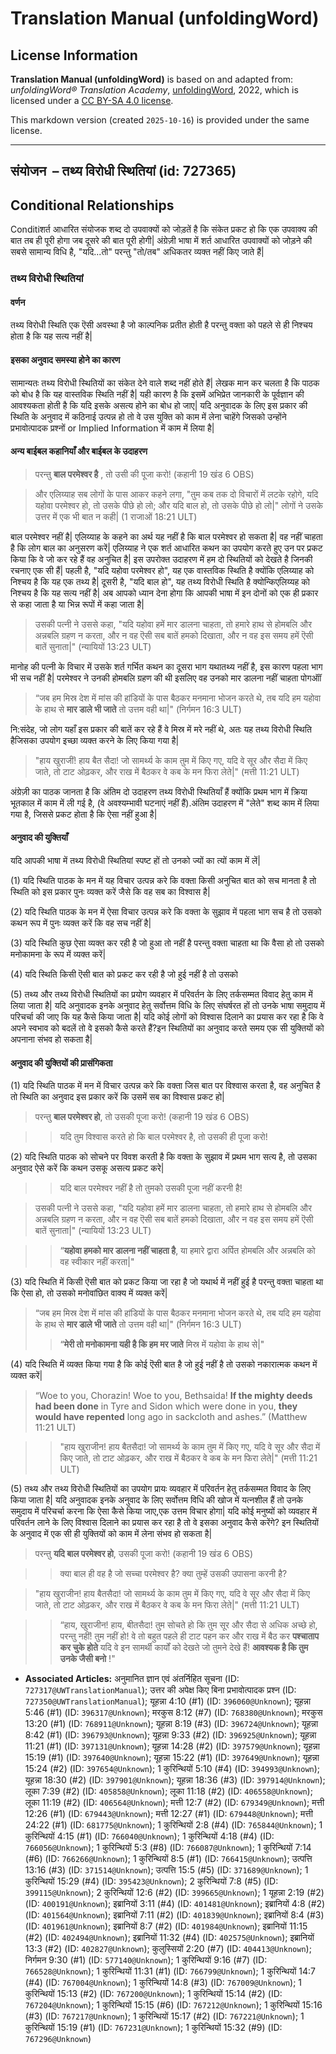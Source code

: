 # Translation Manual (unfoldingWord)

## License Information

**Translation Manual (unfoldingWord)** is based on and adapted from: _unfoldingWord® Translation Academy_, [unfoldingWord](https://unfoldingword.org/utw), 2022, which is licensed under a [CC BY-SA 4.0 license](https://creativecommons.org/licenses/by-sa/4.0/legalcode.en).

This markdown version (created `2025-10-16`) is provided under the same license.



--------------------------------

## संयोजन  – तथ्य विरोधी स्थितियां (id: 727365)

Conditional Relationships
-------------------------

Conditiशर्त आधारित संयोजक शब्द दो उपवाक्यों को जोड़तें है कि संकेत प्रकट हो कि एक उपवाक्य की बात तब ही पूरी होगा जब दूसरे की बात पूरी होगी\| अंग्रेज़ी भाषा में शर्त आधारित उपवाक्यों को जोड़ने की सबसे सामान्य विधि है, "यदि...तो" परन्तु "तो/तब" अधिकतर व्यक्त नहीं किए जाते हैं\|

### तथ्य विरोधी स्थितियां

#### वर्णन

तथ्य विरोधी स्थिति एक ऎसी अवस्था है जो काल्पनिक प्रतीत होती है परन्तु वक्ता को पहले से ही निश्चय होता है कि यह सत्य नहीं है\|

#### इसका अनुवाद समस्या होने का कारण

सामान्यतः तथ्य विरोधी स्थितियों का संकेत देने वाले शब्द नहीं होते हैं\| लेखक मान कर चलता है कि पाठक को बोध है कि यह वास्तविक स्थिति नहीं है\| यही कारण है कि इसमें अभिप्रेत जानकारी के पूर्वज्ञान की आवश्यकता होती है कि यदि इसके असत्य होने का बोध हो जाए\| यदि अनुवादक के लिए इस प्रकार की स्थिति के अनुवाद में कठिनाई उत्पन्न हो तो वे उस युक्ति को काम में लेना चाहेंगे जिसको उन्होंने प्रभावोत्पादक प्रश्नों or Implied Information में काम में लिया है\|

#### अन्य बाईबल कहानियाँ और बाईबल के उदाहरण

> परन्तु **बाल परमेश्वर है** , तो उसी की पूजा करो! (कहानी 19 खंड 6 OBS)

> और एलिय्याह सब लोगों के पास आकर कहने लगा, "तुम कब तक दो विचारों में लटके रहोगे, यदि यहोवा परमेश्वर हो, तो उसके पीछे हो लो; और यदि बाल हो, तो उसके पीछे हो लो\|" लोगों ने उसके उत्तर में एक भी बात न कही\| (1 राजाओं 18:21 ULT)

बाल परमेश्वर नहीं है\| एलिय्याह के कहने का अर्थ यह नहीं है कि बाल परमेश्वर हो सकता है\| वह नहीं चाहता है कि लोग बाल का अनुसरण करें\| एलिय्याह ने एक शर्त आधारित कथन का उपयोग करते हुए उन पर प्रकट किया कि वे जो कर रहे हैं वह अनुचित है\| इस उपरोक्त उदाहरण में हम दो स्थितियों को देखते है जिनकी रचनाए एक सी हैं\| पहली है, "यदि यहोवा परमेश्वर हो", यह एक वास्तविक स्थिति है क्योंकि एलिय्याह को निश्चय है कि यह एक तथ्य है\| दूसरी है, "यदि बाल हो", यह तथ्य विरोधी स्थिति है क्योन्किएलिय्यह को निश्चय है कि यह सत्य नहीं है\| अब आपको ध्यान देना होगा कि आपकी भाषा में इन दोनों को एक ही प्रकार से कहा जाता है या भिन्न रूपों में कहा जाता है\|

> उसकी पत्नी ने उससे कहा, "यदि यहोवा हमें मार डालना चाहता, तो हमारे हाथ से होमबलि और अन्नबलि ग्रहण न करता, और न वह ऎसी सब बातें हमको दिखाता, और न वह इस समय हमें ऎसी बातें सुनाता\|" (न्यायियों 13:23 ULT)

मानोह की पत्नी के विचार में उसके शर्त गर्भित कथन का दूसरा भाग यथातथ्य नहीं है, इस कारण पहला भाग भी सच नहीं है\| परमेश्वर ने उनकी होमबलि ग्रहण की थी इसलिए वह उनको मार डालना नहीं चाहता पोगऑॉ

> “जब हम मिस्र देश में मांस की हांडियों के पास बैठकर मनमाना भोजन करते थे, तब यदि हम यहोवा के हाथ से **मार डाले भी जाते** तो उत्तम वही था\|" (निर्गमन 16:3 ULT)

नि:संदेह, जो लोग यहाँ इस प्रकार की बातें कर रहे हैं वे मिस्र में मरे नहीं थे, अतः यह तथ्य विरोधी स्थिति हैजिसका उपयोग इच्छा व्यक्त करने के लिए किया गया है\|

> "हाय खुराजीं! हाय बैत सैदा! जो सामर्थ्य के काम तुम में किए गए, यदि वे सूर और सैदा में किए जाते, तो टाट ओढ़कर, और राख में बैठकर वे कब के मन फिरा लेते\|" (मत्ती 11:21 ULT)

अंग्रेज़ी का पाठक जानता है कि अंतिम दो उदाहरण तथ्य विरोधी स्थितियाँ हैं क्योंकि प्रथम भाग में क्रिया भूतकाल में काम में ली गई है, (वे अवश्यम्भावी घटनाएं नहीं हैं).अंतिम उदाहरण में "लेते" शब्द काम में लिया गया है, जिससे प्रकट होता है कि ऐसा नहीं हुआ है\|

#### अनुवाद की युक्तियाँ

यदि आपकी भाषा में तथ्य विरोधी स्थितियां स्पष्ट हों तो उनको ज्यों का त्यों काम में लें\|

(1\) यदि स्थिति पाठक के मन में यह विचार उत्पन्न करे कि वक्ता किसी अनुचित बात को सच मानता है तो स्थिति को इस प्रकार पुनः व्यक्त करें जैसे कि वह सब का विश्वास है\|

(2\) यदि स्थिति पाठक के मन में ऐसा विचार उत्पन्न करे कि वक्ता के सुझाव में पहला भाग सच है तो उसको कथन रूप में पुनः व्यक्त करें कि वह सच नहीं है\|

(3\) यदि स्थिति कुछ ऐसा व्यक्त कर रही है जो हुआ तो नहीं है परन्तु वक्ता चाहता था कि वैसा हो तो उसको मनोकामना के रूप में व्यक्त करें\|

(4\) यदि स्थिति किसी ऎसी बात को प्रकट कर रही है जो हुई नहीं है तो उसको

(5\) तथ्य और तथ्य विरोधी स्थितियों का प्रयोग व्यवहार में परिवर्तन के लिए तर्कसम्मत विवाद हेतु काम में लिया जाता है\| यदि अनुवादक इनके अनुवाद हेतु सर्वोत्तम विधि के लिए संघर्षरत हों तो उनके भाषा समुदाय में परिचर्चा की जाए कि यह कैसे किया जाता है\| यदि कोई लोगों को विश्वास दिलाने का प्रयास कर रहा है कि वे अपने स्वभाव को बदलें तो वे इसको कैसे करते हैं?इन स्थितियों का अनुवाद करते समय एक सी युक्तियों को अपनाना संभव हो सकता है\|

#### अनुवाद की युक्तियों की प्रासंगिकता

(1\) यदि स्थिति पाठक में मन में विचार उत्पन्न करे कि वक्ता जिस बात पर विश्वास करता है, वह अनुचित है तो स्थिति का अनुवाद इस प्रकार करें कि उसमें सब का विश्वास प्रकट हो\|

> परन्तु **बाल परमेश्वर हो**, तो उसकी पूजा करो! (कहानी 19 खंड 6 OBS)

> > यदि तुम विश्वास करते हो कि बाल परमेश्वर है, तो उसकी ही पूजा करो!

(2\) यदि स्थिति पाठक को सोचने पर विवश करती है कि वक्ता के सुझाव में प्रथम भाग सत्य है, तो उसका अनुवाद ऐसे करें कि कथन उसकू असत्य प्रकट करे\|

> > यदि बाल परमेश्वर नहीं है तो तुमको उसकी पूजा नहीं करनी है!

> उसकी पत्नी ने उससे कहा, "यदि यहोवा हमें मार डालना चाहता, तो हमारे हाथ से होमबलि और अन्नबलि ग्रहण न करता, और न वह ऎसी सब बातें हमको दिखाता, और न वह इस समय हमें ऎसी बातें सुनाता\|" (न्यायियों 13:23 ULT)

> > “**यहोवा हमको मार डालना नहीं चाहता है**, या हमारे द्वारा अर्पित होमबलि और अन्नबलि को वह स्वीकार नहीं करता\|"

(3\) यदि स्थिति में किसी ऎसी बात को प्रकट किया जा रहा है जो यथार्थ में नहीं हुई है परन्तु वक्ता चाहता था कि ऐसा हो, तो उसको मनोवांछित वाक्य में व्यक्त करें\|

> “जब हम मिस्र देश में मांस की हांडियों के पास बैठकर मनमाना भोजन करते थे, तब यदि हम यहोवा के हाथ से **मार डाले भी जाते** तो उत्तम वही था\|" (निर्गमन 16:3 ULT)
> 
> 
> > “**मेरी तो मनोकामना यही है कि हम मर जाते** मिस्र में यहोवा के हाथ से\|"

(4\) यदि स्थिति में व्यक्त किया गया है कि कोई ऎसी बात है जो हुई नहीं है तो उसको नकारात्मक कथन में व्यक्त करें\|

> “Woe to you, Chorazin! Woe to you, Bethsaida! **If the mighty deeds had been done** in Tyre and Sidon which were done in you, **they would have repented** long ago in sackcloth and ashes.” (Matthew 11:21 ULT)

> > "हाय खुराजीन! हाय बैतसैदा! जो सामर्थ्य के काम तुम में किए गए, यदि वे सूर और सैदा में किए जाते, तो टाट ओढ़कर, और राख में बैठकर वे कब के मन फिरा लेते\|" (मत्ती 11:21 ULT)

(5\) तथ्य और तथ्य विरोधी स्थितियों का उपयोग प्रायः व्यवहार में परिवर्तन हेतु तर्कसम्मत विवाद के लिए किया जाता है\| यदि अनुवादक इनके अनुवाद के लिए सर्वोत्तम विधि की खोज में यत्नशील हैं तो उनके समुदाय में परिचर्चा करना कि ऐसा कैसे किया जाए,एक उत्तम विचार होगा\| यदि कोई मनुष्यों को व्यवहार में परिवर्तन लाने के लिए विश्वास दिलाने का प्रयास कर रहा है तो वे इसका अनुवाद कैसे करेंगे? इन स्थितियों के अनुवाद में एक सी ही युक्तियों को काम में लेना संभव हो सकता है\|

> परन्तु **यदि बाल परमेश्वर हो**, उसकी पूजा करो! (कहानी 19 खंड 6 OBS)

> > क्या बाल ही वह है जो सच्चा परमेश्वर है? क्या तुम्हें उसकी उपासना करनी है?

> "हाय खुराजीन! हाय बैतसैदा! जो सामर्थ्य के काम तुम में किए गए, यदि वे सूर और सैदा में किए जाते, तो टाट ओढ़कर, और राख में बैठकर वे कब के मन फिरा लेते\|" (मत्ती 11:21 ULT)

> > “हाय, खुराजीन! हाय, बीतसैदा! तुम सोचते हो कि तुम सूर और सैदा से अधिक अच्छे हो, परन्तु नहीं! तुम नहीं हो! वे तो बहुत पहले ही टाट पहन कर और राख में बैठ कर **पश्चाताप कर चुके होते** यदि वे इन सामर्थी कार्यों को देखते जो तुमने देखे हैं! **आवश्यक है कि तुम उनके जैसी बनो** !"

* **Associated Articles:** अनुमानित ज्ञान एवं अंतर्निहित सूचना (ID: `727317@UWTranslationManual`); उत्तर की अपेक्ष किए बिना प्रभावोत्पादक प्रश्न (ID: `727350@UWTranslationManual`); यूहन्ना 4:10 (#1) (ID: `396060@Unknown`); यूहन्ना 5:46 (#1) (ID: `396317@Unknown`); मरकुस 8:12 (#7) (ID: `768380@Unknown`); मरकुस 13:20 (#1) (ID: `768911@Unknown`); यूहन्ना 8:19 (#3) (ID: `396724@Unknown`); यूहन्ना 8:42 (#1) (ID: `396793@Unknown`); यूहन्ना 9:33 (#2) (ID: `396925@Unknown`); यूहन्ना 11:21 (#1) (ID: `397131@Unknown`); यूहन्ना 14:28 (#2) (ID: `397579@Unknown`); यूहन्ना 15:19 (#1) (ID: `397640@Unknown`); यूहन्ना 15:22 (#1) (ID: `397649@Unknown`); यूहन्ना 15:24 (#2) (ID: `397654@Unknown`); 1 कुरिन्थियों 5:10 (#4) (ID: `394993@Unknown`); यूहन्ना 18:30 (#2) (ID: `397901@Unknown`); यूहन्ना 18:36 (#3) (ID: `397914@Unknown`); लूका 7:39 (#2) (ID: `405858@Unknown`); लूका 11:18 (#2) (ID: `406558@Unknown`); लूका 11:19 (#2) (ID: `406564@Unknown`); मत्ती 12:7 (#2) (ID: `679349@Unknown`); मत्ती 12:26 (#1) (ID: `679443@Unknown`); मत्ती 12:27 (#1) (ID: `679448@Unknown`); मत्ती 24:22 (#1) (ID: `681775@Unknown`); 1 कुरिन्थियों 2:8 (#4) (ID: `765844@Unknown`); 1 कुरिन्थियों 4:15 (#1) (ID: `766040@Unknown`); 1 कुरिन्थियों 4:18 (#4) (ID: `766056@Unknown`); 1 कुरिन्थियों 5:3 (#8) (ID: `766087@Unknown`); 1 कुरिन्थियों 7:14 (#6) (ID: `766266@Unknown`); 1 कुरिन्थियों 8:5 (#1) (ID: `766415@Unknown`); उत्पत्ति 13:16 (#3) (ID: `371514@Unknown`); उत्पत्ति 15:5 (#5) (ID: `371689@Unknown`); 1 कुरिन्थियों 15:29 (#4) (ID: `395423@Unknown`); 2 कुरिन्थियों 7:8 (#5) (ID: `399115@Unknown`); 2 कुरिन्थियों 12:6 (#2) (ID: `399665@Unknown`); 1 यूहन्ना 2:19 (#2) (ID: `400191@Unknown`); इब्रानियों 3:11 (#4) (ID: `401481@Unknown`); इब्रानियों 4:8 (#2) (ID: `401564@Unknown`); इब्रानियों 7:11 (#2) (ID: `401839@Unknown`); इब्रानियों 8:4 (#3) (ID: `401961@Unknown`); इब्रानियों 8:7 (#2) (ID: `401984@Unknown`); इब्रानियों 11:15 (#2) (ID: `402494@Unknown`); इब्रानियों 11:32 (#4) (ID: `402575@Unknown`); इब्रानियों 13:3 (#2) (ID: `402827@Unknown`); कुलुस्सियों 2:20 (#7) (ID: `404413@Unknown`); निर्गमन 9:30 (#1) (ID: `577140@Unknown`); 1 कुरिन्थियों 9:16 (#7) (ID: `766528@Unknown`); 1 कुरिन्थियों 11:31 (#1) (ID: `766799@Unknown`); 1 कुरिन्थियों 14:7 (#4) (ID: `767004@Unknown`); 1 कुरिन्थियों 14:8 (#3) (ID: `767009@Unknown`); 1 कुरिन्थियों 15:13 (#2) (ID: `767200@Unknown`); 1 कुरिन्थियों 15:14 (#2) (ID: `767204@Unknown`); 1 कुरिन्थियों 15:15 (#6) (ID: `767212@Unknown`); 1 कुरिन्थियों 15:16 (#3) (ID: `767217@Unknown`); 1 कुरिन्थियों 15:17 (#2) (ID: `767221@Unknown`); 1 कुरिन्थियों 15:19 (#1) (ID: `767231@Unknown`); 1 कुरिन्थियों 15:32 (#9) (ID: `767296@Unknown`)

